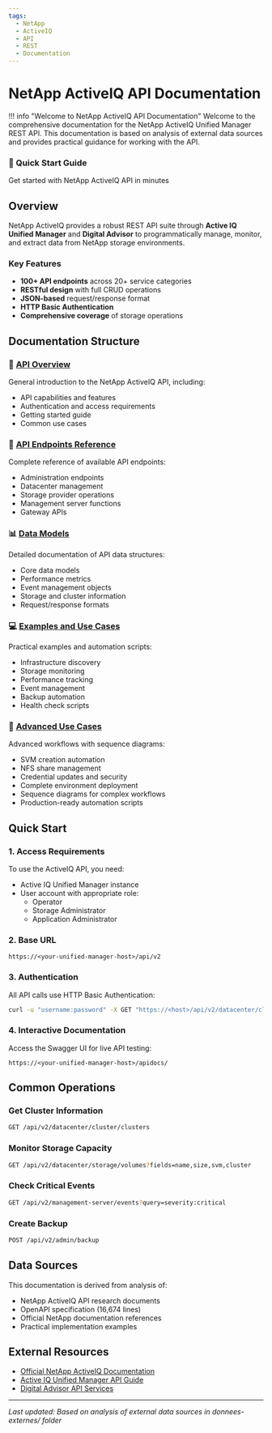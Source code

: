 ```yaml
---
tags:
  - NetApp
  - ActiveIQ
  - API
  - REST
  - Documentation
---
```


# NetApp ActiveIQ API Documentation

!!! info "Welcome to NetApp ActiveIQ API Documentation"
    Welcome to the comprehensive documentation for the NetApp ActiveIQ Unified Manager REST API. This documentation is based on analysis of external data sources and provides practical guidance for working with the API.

<div class="quick-ref-card">
<h3>🚀 Quick Start Guide</h3>
<p>Get started with NetApp ActiveIQ API in minutes</p>
</div>

## Overview

NetApp ActiveIQ provides a robust REST API suite through **Active IQ Unified Manager** and **Digital Advisor** to programmatically manage, monitor, and extract data from NetApp storage environments.

### Key Features
- **100+ API endpoints** across 20+ service categories
- **RESTful design** with full CRUD operations
- **JSON-based** request/response format
- **HTTP Basic Authentication**
- **Comprehensive coverage** of storage operations

## Documentation Structure

### 📖 [API Overview](./netapp-activeiq-api-overview.md)
General introduction to the NetApp ActiveIQ API, including:
- API capabilities and features
- Authentication and access requirements
- Getting started guide
- Common use cases

### 🔗 [API Endpoints Reference](./api-endpoints.md)
Complete reference of available API endpoints:
- Administration endpoints
- Datacenter management
- Storage provider operations
- Management server functions
- Gateway APIs

### 📊 [Data Models](./data-models.md)
Detailed documentation of API data structures:
- Core data models
- Performance metrics
- Event management objects
- Storage and cluster information
- Request/response formats

### 💻 [Examples and Use Cases](./examples.md)
Practical examples and automation scripts:
- Infrastructure discovery
- Storage monitoring
- Performance tracking
- Event management
- Backup automation
- Health check scripts

### 🚀 [Advanced Use Cases](./advanced-use-cases.md)
Advanced workflows with sequence diagrams:
- SVM creation automation
- NFS share management
- Credential updates and security
- Complete environment deployment
- Sequence diagrams for complex workflows
- Production-ready automation scripts

## Quick Start

### 1. Access Requirements
To use the ActiveIQ API, you need:
- Active IQ Unified Manager instance
- User account with appropriate role:
  - Operator
  - Storage Administrator
  - Application Administrator

### 2. Base URL
```
https://<your-unified-manager-host>/api/v2
```

### 3. Authentication
All API calls use HTTP Basic Authentication:
```bash
curl -u "username:password" -X GET "https://<host>/api/v2/datacenter/cluster/clusters"
```

### 4. Interactive Documentation
Access the Swagger UI for live API testing:
```
https://<your-unified-manager-host>/apidocs/
```

## Common Operations

### Get Cluster Information
```bash
GET /api/v2/datacenter/cluster/clusters
```

### Monitor Storage Capacity
```bash
GET /api/v2/datacenter/storage/volumes?fields=name,size,svm,cluster
```

### Check Critical Events
```bash
GET /api/v2/management-server/events?query=severity:critical
```

### Create Backup
```bash
POST /api/v2/admin/backup
```

## Data Sources

This documentation is derived from analysis of:
- NetApp ActiveIQ API research documents
- OpenAPI specification (16,674 lines)
- Official NetApp documentation references
- Practical implementation examples

## External Resources

- [Official NetApp ActiveIQ Documentation](https://docs.netapp.com/us-en/active-iq/)
- [Active IQ Unified Manager API Guide](https://docs.netapp.com/us-en/active-iq-unified-manager/api-automation/concept_get_started_with_um_apis.html)
- [Digital Advisor API Services](https://docs.netapp.com/us-en/active-iq/concept_overview_API_service.html)

---

*Last updated: Based on analysis of external data sources in donnees-externes/ folder*
